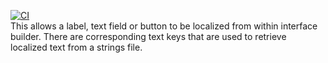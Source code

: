 [![CI](https://github.com/lolay/illud-swift/workflows/CI/badge.svg)](https://github.com/lolay/illud-swift/actions)<br/>
This allows a label, text field or button to be localized from within interface builder. There are corresponding text keys that are used to retrieve localized text from a strings file.

